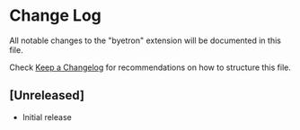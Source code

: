 # Change Log

All notable changes to the "byetron" extension will be documented in this file.

Check [Keep a Changelog](http://keepachangelog.com/) for recommendations on how to structure this file.

## [Unreleased]

- Initial release